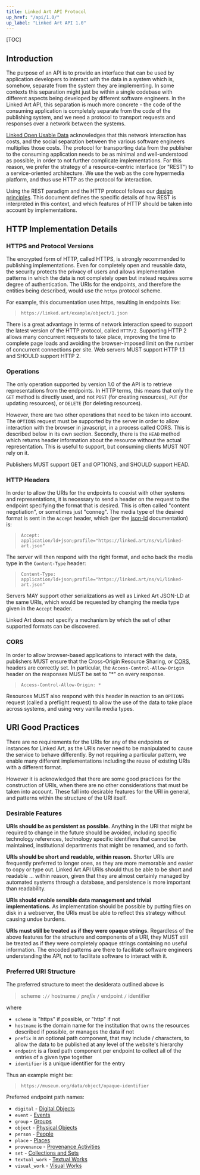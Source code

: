 ```yaml
---
title: Linked Art API Protocol
up_href: "/api/1.0/"
up_label: "Linked Art API 1.0"
---
```


[TOC]

## Introduction

The purpose of an API is to provide an interface that can be used by application developers to interact with the data in a system which is, somehow, separate from the system they are implementing. In some contexts this separation might just be within a single codebase with different aspects being developed by different software engineers.  In the Linked Art API, this separation is much more concrete - the code of the consuming application is completely separate from the code of the publishing system, and we need a protocol to transport requests and responses over a network between the systems.

[Linked Open Usable Data](/loud/) acknowledges that this network interaction has costs, and the social separation between the various software engineers multiplies those costs. The protocol for transporting data from the publisher to the consuming application needs to be as minimal and well-understood as possible, in order to not further complicate implementations. For this reason, we prefer the strategy of a resource-centric interface (or "REST") to a service-oriented architecture.  We use the web as the core hypermedia platform, and thus use HTTP as the protocol for interaction.

Using the REST paradigm and the HTTP protocol follows our [design principles](../principles/). This document defines the specific details of how REST is interpreted in this context, and which features of HTTP should be taken into account by implementations.

## HTTP Implementation Details

### HTTPS and Protocol Versions

The encrypted form of HTTP, called HTTPS, is strongly recommended to publishing implementations. Even for completely open and reusable data, the security protects the privacy of users and allows implementation patterns in which the data is not completely open but instead requires some degree of authentication.  The URIs for the endpoints, and therefore the entities being described, would use the `https` protocol scheme.

For example, this documentation uses https, resulting in endpoints like:

> `https://linked.art/example/object/1.json`

There is a great advantage in terms of network interaction speed to support the latest version of the HTTP protocol, called `HTTP/2`. Supporting HTTP 2 allows many concurrent requests to take place, improving the time to complete page loads and avoiding the browser-imposed limit on the number of concurrent connections per site.  Web servers MUST support HTTP 1.1 and SHOULD support HTTP 2.

### Operations

The only operation supported by version 1.0 of the API is to retrieve representations from the endpoints. In HTTP terms, this means that only the `GET` method is directly used, and not `POST` (for creating resources), `PUT` (for updating resources), or `DELETE` (for deleting resources). 

However, there are two other operations that need to be taken into account.  The `OPTIONS` request must be supported by the server in order to allow interaction with the browser in javascript, in a process called CORS.  This is described below in its own section.  Secondly, there is the `HEAD` method which returns header information about the resource without the actual representation.  This is useful to support, but consuming clients MUST NOT rely on it.

Publishers MUST support GET and OPTIONS, and SHOULD support HEAD.


### HTTP Headers

In order to allow the URIs for the endpoints to coexist with other systems and representations, it is necessary to send a header on the request to the endpoint specifying the format that is desired.  This is often called "content negotiation", or sometimes just "conneg".  The media type of the desired format is sent in the `Accept` header, which (per the [json-ld](../json-ld/) documentation) is:

> `Accept: application/ld+json;profile="https://linked.art/ns/v1/linked-art.json"`

The server will then respond with the right format, and echo back the media type in the `Content-Type` header:

> `Content-Type: application/ld+json;profile="https://linked.art/ns/v1/linked-art.json"`

Servers MAY support other serializations as well as Linked Art JSON-LD at the same URIs, which would be requested by changing the media type given in the `Accept` header.

Linked Art does not specify a mechanism by which the set of other supported formats can be discovered.

### CORS

In order to allow browser-based applications to interact with the data, publishers MUST ensure that the Cross-Origin Resource Sharing, or [CORS](https://developer.mozilla.org/en-US/docs/Web/HTTP/CORS), headers are correctly set. In particular, the `Access-Control-Allow-Origin` header on the responses MUST be set to "*" on every response.

> `Access-Control-Allow-Origin: *`

Resources MUST also respond with this header in reaction to an `OPTIONS` request (called a preflight request) to allow the use of the data to take place across systems, and using very vanilla media types.


## URI Good Practices

There are no requirements for the URIs for any of the endpoints or instances for Linked Art, as the URIs never need to be manipulated to cause the service to behave differently.  By not requiring a particular pattern, we enable many different implementations including the reuse of existing URIs with a different format.

However it is acknowledged that there are some good practices for the construction of URIs, when there are no other considerations that must be taken into account. These fall into desirable features for the URI in general, and patterns within the structure of the URI itself.

### Desirable Features

__URIs should be as persistent as possible.__ Anything in the URI that might be required to change in the future should be avoided, including specific technology references, technology specific identifiers that cannot be maintained, institutional departments that might be renamed, and so forth.

__URIs should be short and readable, within reason.__ Shorter URIs are frequently preferred to longer ones, as they are more memorable and easier to copy or type out. Linked Art API URIs should thus be able to be short and readable ... within reason, given that they are almost certainly managed by automated systems through a database, and persistence is more important than readability.

__URIs should enable sensible data management and trivial implementations.__ As implementation should be possible by putting files on disk in a webserver, the URIs must be able to reflect this strategy without causing undue burdens.

__URIs must still be treated as if they were opaque strings.__ Regardless of the above features for the structure and components of a URI, they MUST still be treated as if they were completely opaque strings containing no useful information. The encoded patterns are there to facilitate software engineers understanding the API, not to facilitate software to interact with it.


### Preferred URI Structure

The preferred structure to meet the desiderata outlined above is

> scheme `://` hostname `/` _prefix_ `/` endpoint `/` identifier

where

* `scheme` is "https" if possible, or "http" if not
* `hostname` is the domain name for the institution that owns the resources described if possible, or manages the data if not
* `prefix` is an optional path component, that may include / characters, to allow the data to be published at any level of the website's hierarchy
* `endpoint` is a fixed path component per endpoint to collect all of the entries of a given type together 
* `identifier` is a unique identifier for the entry

Thus an example might be:

> `https://museum.org/data/object/opaque-identifier`


Preferred endpoint path names:

* `digital` - [Digital Objects](../endpoint/digital_object/)
* `event` - [Events](../endpoint/event/)
* `group` - [Groups](../endpoint/group/)
* `object` - [Physical Objects](../endpoint/physical_object/)
* `person` - [People](../endpoint/person/)
* `place` - [Places](../endpoint/place/)
* `provenance` - [Provenance Activities](../endpoint/provenance_activity/)
* `set` - [Collections and Sets](../endpoint/set/)
* `textual_work` - [Textual Works](../endpoint/textual_work/)
* `visual_work` - [Visual Works](../endpoint/visual_work/)

